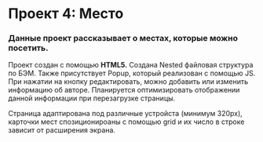 # Проект 4: Место

### Данные проект рассказывает о местах, которые можно посетить.

Проект создан с помощью **HTML5.** 
Создана Nested файловая структура по БЭМ.
Также присутствует Popup, который реализован с помощью JS. При нажатии на кнопку редактировать, можно добавить или изменить информацию об авторе.
Планируется оптимизировать отображении данной информации при перезагрузке страницы.

Страница адаптирована под различные устройста (минимум 320px), карточки мест спозиционироаны с помощью grid и их число в строке зависит от расширения экрана.

